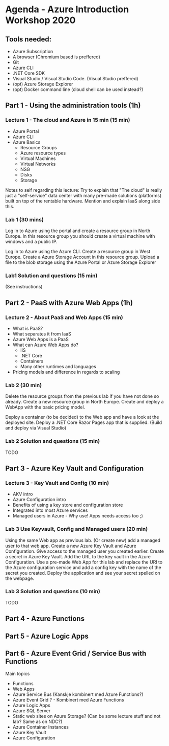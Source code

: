 # Agenda - Azure Introduction Workshop 2020

## Tools needed:
 - Azure Subscription
 - A browser (Chromium based is preffered)
 - Git
 - Azure CLI
 - .NET Core SDK
 - Visual Studio / Visual Studio Code. (Visual Studio preffered)
 - (opt) Azure Storage Explorer
 - (opt) Docker command line (cloud shell can be used instead?)

## Part 1 - Using the administration tools (1h)

### Lecture 1 - The cloud and Azure in 15 min (15 min)
 - Azure Portal
 - Azure CLI
 - Azure Basics
    - Resource Groups
    - Azure resource types
    - Virtual Machines
    - Virtual Networks
    - NSG
    - Disks
    - Storage

Notes to self regarding this lecture: Try to explain that "The cloud" is really just a "self-service" data center with many pre-made solutions (platforms) built on top of the rentable hardware. Mention and explain IaaS along side this.

### Lab 1 (30 mins)
Log in to Azure using the portal and create a resource group in North Europe. In this resource group you should create a virtual machine with windows and a public IP.

Log in to Azure using the Azure CLI. Create a resource group in West Europe. Create a Azure Storage Account in this resource group. Upload a file to the blob storage using the Azure Portal or Azure Storage Explorer

### Lab1 Solution and questions (15 min)

(See instructions)

## Part 2 - PaaS with Azure Web Apps (1h)

### Lecture 2 - About PaaS and Web Apps (15 min)
 - What is PaaS?
 - What separates it from IaaS
 - Azure Web Apps is a PaaS
 - What can Azure Web Apps do?
    - IIS
    - .NET Core
    - Containers
    - Many other runtimes and languages
 - Pricing models and difference in regards to scaling

### Lab 2 (30 min)

Delete the resource groups from the previous lab if you have not done so already.
Create a new resource group in North Europe. Create and deploy a WebApp with the basic pricing model.

Deploy a container (to be decided) to the Web app and have a look at the deployed site.
Deploy a .NET Core Razor Pages app that is supplied. (Build and deploy via Visual Studio)

### Lab 2 Solution and questions (15 min)

TODO

## Part 3 - Azure Key Vault and Configuration

### Lecture 3 - Key Vault and Config (10 min)
 - AKV intro
 - Azure Configuration intro
 - Benefits of using a key store and configuration store
 - Integrated into most Azure services
 - Managed users in Azure - Why use! Apps needs access too ;)

### Lab 3 Use Keyvault, Config and Managed users (20 min)

Using the same Web app as previous lab. (Or create new) add a managed user to that web app. Create a new Azure Key Vault and Azure Configuration. Give access to the managed user you created earlier. Create a secret in Azure Key Vault. Add the URL to the key vault in the Azure Configuration. Use a pre-made Web App for this lab and replace the URI to the Azure configuration service and add a config key with the name of the secret you created. Deploy the application and see your secret spelled on the webpage.

### Lab 3 Solution and questions (10 min)

TODO

## Part 4 - Azure Functions 

## Part 5 - Azure Logic Apps

## Part 6 - Azure Event Grid / Service Bus with Functions



Main topics
 - Functions
 - Web Apps
 - Azure Service Bus (Kanskje kombinert med Azure Functions?)
 - Azure Event Grid ? - Kombinert med Azure Functions
 - Azure Logic Apps
 - Azure SQL Server
 - Static web sites on Azure Storage? (Can be some lecture stuff and not lab? Same as on NDC?)
 - Azure Container Instances
 - Azure Key Vault
 - Azure Configuration
